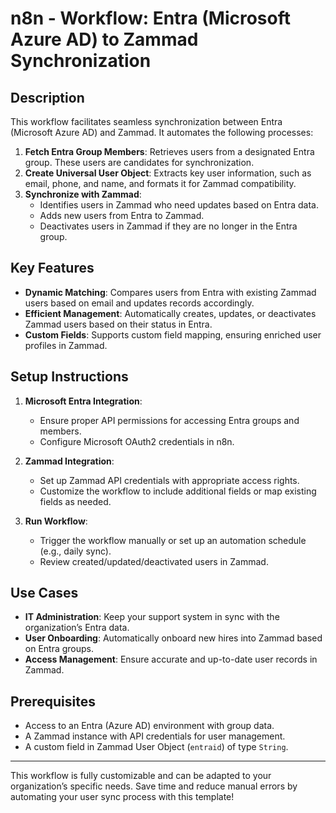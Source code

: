 # n8n - Workflow: Entra (Microsoft Azure AD) to Zammad Synchronization

## Description

This workflow facilitates seamless synchronization between Entra (Microsoft Azure AD) and Zammad. It automates the following processes:

1. **Fetch Entra Group Members**: Retrieves users from a designated Entra group. These users are candidates for synchronization.
2. **Create Universal User Object**: Extracts key user information, such as email, phone, and name, and formats it for Zammad compatibility.
3. **Synchronize with Zammad**:
   - Identifies users in Zammad who need updates based on Entra data.
   - Adds new users from Entra to Zammad.
   - Deactivates users in Zammad if they are no longer in the Entra group.

## Key Features

- **Dynamic Matching**: Compares users from Entra with existing Zammad users based on email and updates records accordingly.
- **Efficient Management**: Automatically creates, updates, or deactivates Zammad users based on their status in Entra.
- **Custom Fields**: Supports custom field mapping, ensuring enriched user profiles in Zammad.

## Setup Instructions

1. **Microsoft Entra Integration**:
   - Ensure proper API permissions for accessing Entra groups and members.
   - Configure Microsoft OAuth2 credentials in n8n.

2. **Zammad Integration**:
   - Set up Zammad API credentials with appropriate access rights.
   - Customize the workflow to include additional fields or map existing fields as needed.

3. **Run Workflow**:
   - Trigger the workflow manually or set up an automation schedule (e.g., daily sync).
   - Review created/updated/deactivated users in Zammad.

## Use Cases

- **IT Administration**: Keep your support system in sync with the organization’s Entra data.
- **User Onboarding**: Automatically onboard new hires into Zammad based on Entra groups.
- **Access Management**: Ensure accurate and up-to-date user records in Zammad.

## Prerequisites

- Access to an Entra (Azure AD) environment with group data.
- A Zammad instance with API credentials for user management.
- A custom field in Zammad User Object (`entraid`) of type `String`.

---

This workflow is fully customizable and can be adapted to your organization’s specific needs. Save time and reduce manual errors by automating your user sync process with this template!
